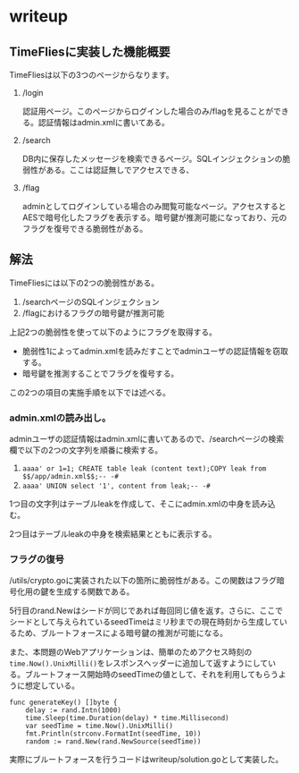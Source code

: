 # writeup
## TimeFliesに実装した機能概要
TimeFliesは以下の3つのページからなります。
1. /login
   
    認証用ページ。このページからログインした場合のみ/flagを見ることができる。認証情報はadmin.xmlに書いてある。
2. /search

    DB内に保存したメッセージを検索できるページ。SQLインジェクションの脆弱性がある。ここは認証無しでアクセスできる、
3. /flag

    adminとしてログインしている場合のみ閲覧可能なページ。アクセスするとAESで暗号化したフラグを表示する。暗号鍵が推測可能になっており、元のフラグを復号できる脆弱性がある。

## 解法
TimeFliesには以下の2つの脆弱性がある。

1. /searchページのSQLインジェクション
2. /flagにおけるフラグの暗号鍵が推測可能

上記2つの脆弱性を使って以下のようにフラグを取得する。

* 脆弱性1によってadmin.xmlを読みだすことでadminユーザの認証情報を窃取する。
* 暗号鍵を推測することでフラグを復号する。

この2つの項目の実施手順を以下では述べる。

### admin.xmlの読み出し。
adminユーザの認証情報はadmin.xmlに書いてあるので、/searchページの検索欄で以下の2つの文字列を順番に検索する。

1. `aaaa' or 1=1; CREATE table leak (content text);COPY leak from $$/app/admin.xml$$;-- -#`
2. `aaaa' UNION select '1', content from leak;-- -#`

1つ目の文字列はテーブルleakを作成して、そこにadmin.xmlの中身を読み込む。

2つ目はテーブルleakの中身を検索結果とともに表示する。

### フラグの復号
/utils/crypto.goに実装された以下の箇所に脆弱性がある。この関数はフラグ暗号化用の鍵を生成する関数である。

5行目のrand.Newはシードが同じであれば毎回同じ値を返す。さらに、ここでシードとして与えられているseedTimeはミリ秒までの現在時刻から生成しているため、ブルートフォースによる暗号鍵の推測が可能になる。

また、本問題のWebアプリケーションは、簡単のためアクセス時刻の`time.Now().UnixMilli()`をレスポンスヘッダーに追加して返すようにしている。ブルートフォース開始時のseedTimeの値として、それを利用してもらうように想定している。

```
func generateKey() []byte {
	delay := rand.Intn(1000)
	time.Sleep(time.Duration(delay) * time.Millisecond)
	var seedTime = time.Now().UnixMilli()
	fmt.Println(strconv.FormatInt(seedTime, 10))
	random := rand.New(rand.NewSource(seedTime))
```

実際にブルートフォースを行うコードはwriteup/solution.goとして実装した。
